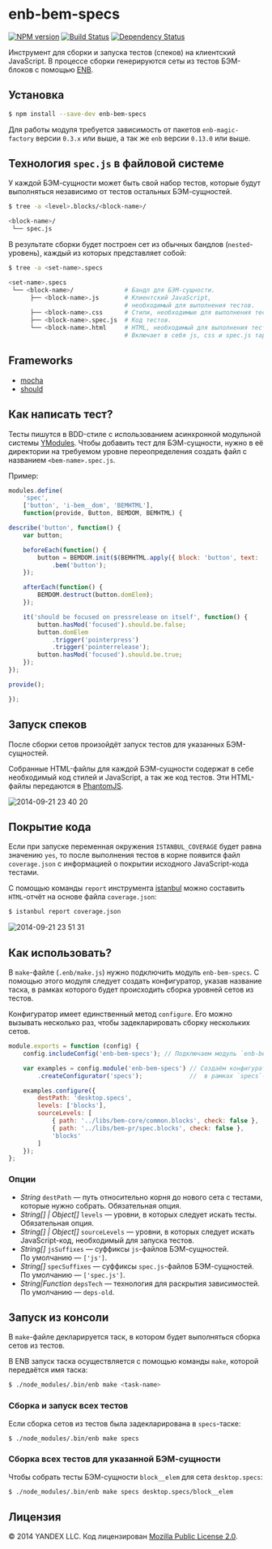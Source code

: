 enb-bem-specs
=============

[![NPM version](https://img.shields.io/npm/v/enb-bem-specs.svg?style=flat)](http://npmjs.org/package/enb-bem-specs) [![Build Status](https://img.shields.io/travis/enb-bem/enb-bem-specs/master.svg?style=flat)](https://travis-ci.org/enb-bem/enb-bem-specs) [![Dependency Status](https://img.shields.io/david/enb-bem/enb-bem-specs.svg?style=flat)](https://david-dm.org/enb-bem/enb-bem-specs)

Инструмент для сборки и запуска тестов (спеков) на клиентский JavaScript. В процессе сборки генерируются сеты из тестов БЭМ-блоков с помощью [ENB](http://enb-make.info/).

Установка
----------

```sh
$ npm install --save-dev enb-bem-specs
```

Для работы модуля требуется зависимость от пакетов `enb-magic-factory` версии `0.3.x`  или выше, а так же `enb` версии `0.13.0` или выше.

Технология `spec.js` в файловой системе
----------------------------------------

У каждой БЭМ-сущности может быть свой набор тестов, которые будут выполняться независимо от тестов остальных БЭМ-сущностей.

```sh
$ tree -a <level>.blocks/<block-name>/

<block-name>/
 └── spec.js
```

В результате сборки будет построен сет из обычных бандлов (`nested`-уровень), каждый из которых представляет собой:

```sh
$ tree -a <set-name>.specs

<set-name>.specs
 └── <block-name>/              # Бандл для БЭМ-сущности.
      ├── <block-name>.js       # Клиентский JavaScript,
                                # необходимый для выполнения тестов.
      ├── <block-name>.css      # Стили, необходимые для выполнения тестов.
      ├── <block-name>.spec.js  # Код тестов.
      └── <block-name>.html     # HTML, необходимый для выполнения тестов.
                                # Включает в себя js, css и spec.js таргеты.
```

Frameworks
----------

* [mocha](https://github.com/visionmedia/mocha)
* [should](https://github.com/shouldjs/should.js)

Как написать тест?
------------------

Тесты пишутся в BDD-стиле с использованием асинхронной модульной системы [YModules](https://ru.bem.info/tools/bem/modules/).
Чтобы добавить тест для БЭМ-сущности, нужно в её директории на требуемом уровне переопределения создать файл с названием `<bem-name>.spec.js`.

Пример:

```js
modules.define(
    'spec',
    ['button', 'i-bem__dom', 'BEMHTML'],
    function(provide, Button, BEMDOM, BEMHTML) {

describe('button', function() {
    var button;

    beforeEach(function() {
        button = BEMDOM.init($(BEMHTML.apply({ block: 'button', text: 'foo' })).appendTo('body'))
            .bem('button');
    });

    afterEach(function() {
        BEMDOM.destruct(button.domElem);
    });

    it('should be focused on pressrelease on itself', function() {
        button.hasMod('focused').should.be.false;
        button.domElem
            .trigger('pointerpress')
            .trigger('pointerrelease');
        button.hasMod('focused').should.be.true;
    });
});

provide();

});
```

Запуск спеков
-------------

После сборки сетов произойдёт запуск тестов для указанных БЭМ-сущностей.

Собранные HTML-файлы для каждой БЭМ-сущности содержат в себе необходимый код стилей и JavaScript, а так же код тестов. Эти HTML-файлы передаются в [PhantomJS](https://github.com/ariya/phantomjs).

![2014-09-21 23 40 20](https://cloud.githubusercontent.com/assets/2225579/4349827/76e6ade2-41c7-11e4-8d1b-8d1faea381ad.png)

Покрытие кода
-------------

Если при запуске переменная окружения `ISTANBUL_COVERAGE` будет равна значению `yes`,
то после выполнения тестов в корне появится файл `coverage.json` с информацией о покрытии исходного JavaScript-кода тестами.

С помощью команды `report` инструмента [istanbul](https://github.com/gotwarlost/istanbul)
можно составить `HTML`-отчёт на основе файла `coverage.json`:

```sh
$ istanbul report coverage.json
```

![2014-09-21 23 51 31](https://cloud.githubusercontent.com/assets/2225579/4352776/5020f592-422a-11e4-8770-8515ab046a35.png)

Как использовать?
-----------------

В `make`-файле (`.enb/make.js`) нужно подключить модуль `enb-bem-specs`.
С помощью этого модуля следует создать конфигуратор, указав название таска, в рамках которого будет происходить сборка уровней сетов из тестов.

Конфигуратор имеет единственный метод `configure`. Его можно вызывать несколько раз, чтобы задекларировать сборку нескольких сетов.

```js
module.exports = function (config) {
    config.includeConfig('enb-bem-specs'); // Подключаем модуль `enb-bem-specs`.

    var examples = config.module('enb-bem-specs') // Создаём конфигуратор сетов
        .createConfigurator('specs');             //  в рамках `specs`-таска.

    examples.configure({
        destPath: 'desktop.specs',
        levels: ['blocks'],
        sourceLevels: [
            { path: '../libs/bem-core/common.blocks', check: false },
            { path: '../libs/bem-pr/spec.blocks', check: false },
            'blocks'
        ]
    });
};
```

### Опции

* *String* `destPath` &mdash;&nbsp;путь относительно корня до&nbsp;нового сета с&nbsp;тестами, которые нужно собрать. Обязательная опция.
* *String[] | Object[]* `levels` &mdash;&nbsp;уровни, в&nbsp;которых следует искать тесты. Обязательная опция.
* *String[] | Object[]* `sourceLevels` &mdash;&nbsp;уровни, в&nbsp;которых следует искать JavaScript-код, необходимый для запуска тестов.
* *String[]* `jsSuffixes` &mdash;&nbsp;суффиксы `js`-файлов БЭМ-сущностей. По&nbsp;умолчанию&nbsp;&mdash;&nbsp;`['js']`.
* *String[]* `specSuffixes` &mdash;&nbsp;суффиксы `spec.js`-файлов БЭМ-сущностей. По&nbsp;умолчанию&nbsp;&mdash;&nbsp;`['spec.js']`.
* *String|Function* `depsTech` — технология для раскрытия зависимостей. По умолчанию — `deps-old`.

Запуск из консоли
-----------------

В `make`-файле декларируется таск, в котором будет выполняться сборка сетов из тестов.

В ENB запуск таска осуществляется с помощью команды `make`, которой передаётся имя таска:

```sh
$ ./node_modules/.bin/enb make <task-name>
```

### Сборка и запуск всех тестов

Если сборка сетов из тестов была задекларирована в `specs`-таске:

```sh
$ ./node_modules/.bin/enb make specs
```

### Сборка всех тестов для указанной БЭМ-сущности

Чтобы собрать тесты БЭМ-сущности `block__elem` для сета `desktop.specs`:

```sh
$ ./node_modules/.bin/enb make specs desktop.specs/block__elem
```

Лицензия
--------

© 2014 YANDEX LLC. Код лицензирован [Mozilla Public License 2.0](LICENSE.txt).
